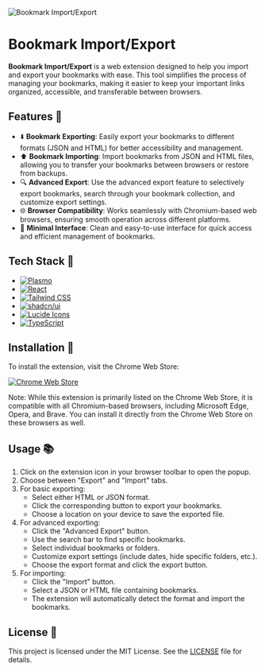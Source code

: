 ![Bookmark Import/Export](https://res.cloudinary.com/dhwxnbnaj/image/upload/v1722710029/Bookmark%20ImportExport/Cover_zvlu4x.png)

# Bookmark Import/Export

**Bookmark Import/Export** is a web extension designed to help you import and export your bookmarks with ease. This tool simplifies the process of managing your bookmarks, making it easier to keep your important links organized, accessible, and transferable between browsers.

## Features 🌟

- ⬇️ **Bookmark Exporting**: Easily export your bookmarks to different formats (JSON and HTML) for better accessibility and management.
- ⬆️ **Bookmark Importing**: Import bookmarks from JSON and HTML files, allowing you to transfer your bookmarks between browsers or restore from backups.
- 🔍 **Advanced Export**: Use the advanced export feature to selectively export bookmarks, search through your bookmark collection, and customize export settings.
- 🌐 **Browser Compatibility**: Works seamlessly with Chromium-based web browsers, ensuring smooth operation across different platforms.
- 📑 **Minimal Interface**: Clean and easy-to-use interface for quick access and efficient management of bookmarks.

## Tech Stack 🧰

- [![Plasmo][Plasmo]][Plasmo-url]
- [![React][React]][React-url]
- [![Tailwind CSS][TailwindCSS]][TailwindCSS-url]
- [![shadcn/ui][Shadcn/UI]][Shadcn/UI-url]
- [![Lucide Icons][Lucide]][Lucide-url]
- [![TypeScript][TypeScript]][TypeScript-url]

## Installation 🔧

To install the extension, visit the Chrome Web Store:

[![Chrome Web Store][Chrome Web Store]][Chrome Web Store-url]

Note: While this extension is primarily listed on the Chrome Web Store, it is compatible with all Chromium-based browsers, including Microsoft Edge, Opera, and Brave. You can install it directly from the Chrome Web Store on these browsers as well.

## Usage 📚

1. Click on the extension icon in your browser toolbar to open the popup.
2. Choose between "Export" and "Import" tabs.
3. For basic exporting:
   - Select either HTML or JSON format.
   - Click the corresponding button to export your bookmarks.
   - Choose a location on your device to save the exported file.
4. For advanced exporting:
   - Click the "Advanced Export" button.
   - Use the search bar to find specific bookmarks.
   - Select individual bookmarks or folders.
   - Customize export settings (include dates, hide specific folders, etc.).
   - Choose the export format and click the export button.
5. For importing:
   - Click the "Import" button.
   - Select a JSON or HTML file containing bookmarks.
   - The extension will automatically detect the format and import the bookmarks.

## License 📄

This project is licensed under the MIT License. See the [LICENSE](LICENSE) file for details.

[Plasmo]: https://img.shields.io/badge/Plasmo-0F0C29.svg?style=for-the-badge&logo=Plasmo&logoColor=white
[Plasmo-url]: https://plasmo.com/
[React]: https://img.shields.io/badge/React-61DAFB.svg?style=for-the-badge&logo=React&logoColor=black
[React-url]: https://react.dev/
[TailwindCSS]: https://img.shields.io/badge/Tailwind%20CSS-06B6D4.svg?style=for-the-badge&logo=Tailwind-CSS&logoColor=white
[TailwindCSS-url]: https://tailwindcss.com/
[Shadcn/UI]: https://img.shields.io/badge/shadcn/ui-000000.svg?style=for-the-badge&logo=shadcn/ui&logoColor=white
[Shadcn/UI-url]: https://ui.shadcn.com/
[Lucide]: https://img.shields.io/badge/Lucide-f67373.svg?style=for-the-badge&logo=lucide&logoColor=white
[Lucide-url]: https://lucide.dev/
[TypeScript]: https://img.shields.io/badge/TypeScript-3178C6.svg?style=for-the-badge&logo=TypeScript&logoColor=white
[TypeScript-url]: https://www.typescriptlang.org/
[Chrome Web Store]: https://img.shields.io/badge/Chrome%20Web%20Store-4285F4.svg?style=for-the-badge&logo=Chrome-Web-Store&logoColor=white
[Chrome Web Store-url]: https://chromewebstore.google.com/detail/bookmark-importexport/gdhpeilfkeeajillmcncaelnppiakjhn
